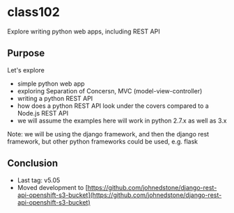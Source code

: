 # class102
Explore writing python web apps, including REST API

## Purpose
Let's explore
* simple python web app
* exploring Separation of Concersn, MVC (model-view-controller)
* writing a python REST API
* how does a python REST API look under the covers compared to a Node.js REST API
* we will assume the examples here will work in python 2.7.x as well as 3.x

Note: we will be using the django framework, and then the django rest framework, but
other python frameworks could be used, e.g. flask

## Conclusion
* Last tag: v5.05
* Moved development to [https://github.com/johnedstone/django-rest-api-openshift-s3-bucket](https://github.com/johnedstone/django-rest-api-openshift-s3-bucket)
